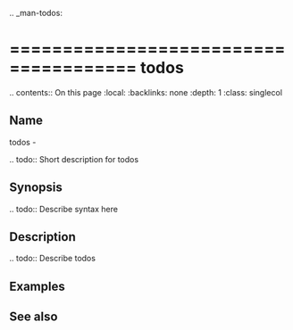 .. _man-todos:

======================================
todos
======================================

.. contents:: On this page
    :local:
    :backlinks: none
    :depth: 1
    :class: singlecol

Name
----
todos - 

.. todo::
    Short description for todos

Synopsis
--------
.. todo::
   Describe syntax here

Description
-----------
.. todo::
    Describe todos

Examples
--------

See also
--------

